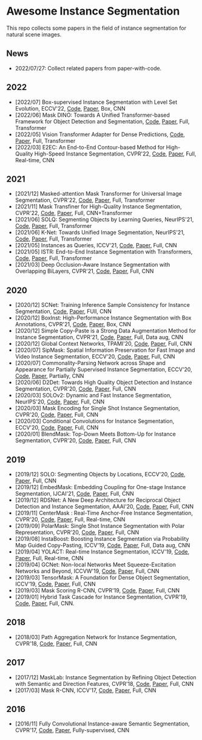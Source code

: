 # Awesome Instance Segmentation

This repo collects some papers in the field of instance segmentation for natural scene images.

## News
- 2022/07/27: Collect related papers from paper-with-code.

## 2022
- [2022/07] Box-supervised Instance Segmentation with Level Set Evolution, ECCV'22, [Code](https://github.com/liwentomng/boxlevelset), [Paper](https://arxiv.org/pdf/2207.09055.pdf), Box, CNN
- [2022/06] Mask DINO: Towards A Unified Transformer-based Framework for Object Detection and Segmentation, [Code](https://github.com/IDEACVR/MaskDINO), [Paper](https://arxiv.org/pdf/2206.02777.pdf), Full, Transformer
- [2022/05] Vision Transformer Adapter for Dense Predictions, [Code](https://github.com/czczup/vit-adapter), [Paper](https://arxiv.org/pdf/2205.08534.pdf), Full, Transformer
- [2022/03] E2EC: An End-to-End Contour-based Method for High-Quality High-Speed Instance Segmentation, CVPR'22, [Code](https://github.com/zhang-tao-whu/e2ec), [Paper](https://arxiv.org/pdf/2203.04074.pdf), Full, Real-time, CNN


## 2021
- [2021/12] Masked-attention Mask Transformer for Universal Image Segmentation, CVPR'22, [Code](https://github.com/facebookresearch/Mask2Former), [Paper](https://arxiv.org/pdf/2112.01527.pdf), Full, Transformer
- [2021/11] Mask Transfiner for High-Quality Instance Segmentation, CVPR'22, [Code](), [Paper](), Full, CNN+Transformer
- [2021/06] SOLQ: Segmenting Objects by Learning Queries, NeurIPS'21, [Code](https://github.com/megvii-research/SOLQ), [Paper](https://arxiv.org/pdf/2106.02351.pdf), Full, Transformer
- [2021/06] K-Net: Towards Unified Image Segmentation, NeurIPS'21, [Code](https://github.com/zwwwayne/k-net), [Paper](https://arxiv.org/pdf/2106.14855.pdf), Full, Transformer
- [2021/05] Instances as Queries, ICCV'21, [Code](https://github.com/hustvl/QueryInst), [Paper](https://arxiv.org/pdf/2105.01928.pdf), Full, CNN
- [2021/05] ISTR: End-to-End Instance Segmentation with Transformers, [Code](https://github.com/hujiecpp/ISTR), [Paper](https://arxiv.org/pdf/2105.00637v2.pdf), Full, Transformer
- [2021/03] Deep Occlusion-Aware Instance Segmentation with Overlapping BiLayers, CVPR'21, [Code](https://github.com/lkeab/BCNet), [Paper](https://arxiv.org/pdf/2103.12340.pdf), Full, CNN

## 2020
- [2020/12] SCNet: Training Inference Sample Consistency for Instance Segmentation, [Code](https://github.com/thangvubk/SCNet), [Paper](https://arxiv.org/pdf/2012.10150.pdf), FUll, CNN
- [2020/12] BoxInst: High-Performance Instance Segmentation with Box Annotations, CVPR'21, [Code](https://github.com/aim-uofa/AdelaiDet), [Paper](https://arxiv.org/abs/2012.02310), Box, CNN
- [2020/12] Simple Copy-Paste is a Strong Data Augmentation Method for Instance Segmentation, CVPR'21, [Code](https://github.com/tensorflow/tpu/tree/master/models/official/detection/projects/copy_paste), [Paper](https://arxiv.org/pdf/2012.07177.pdf), Full, Data aug, CNN
- [2020/12] Global Context Networks, TPAMI'20, [Code](https://github.com/xvjiarui/GCNet), [Paper](https://arxiv.org/pdf/2012.13375.pdf), Full, CNN
- [2020/07] SipMask: Spatial Information Preservation for Fast Image and Video Instance Segmentation, ECCV'20, [Code](https://github.com/JialeCao001/SipMask), [Paper](https://arxiv.org/pdf/2007.14772.pdf), Full, CNN
- [2020/07] Commonality-Parsing Network across Shape and Appearance for Partially Supervised Instance Segmentation, ECCV'20, [Code](https://github.com/fanq15/FewX), [Paper](https://arxiv.org/pdf/2007.12387.pdf), Partially, CNN
- [2020/06] D2Det: Towards High Quality Object Detection and Instance Segmentation, CVPR'20, [Code](https://github.com/JialeCao001/D2Det), [Paper](http://openaccess.thecvf.com/content_CVPR_2020/papers/Cao_D2Det_Towards_High_Quality_Object_Detection_and_Instance_Segmentation_CVPR_2020_paper.pdf), Full, CNN
- [2020/03] SOLOv2: Dynamic and Fast Instance Segmentation, NeurIPS'20, [Code](https://github.com/WXinlong/SOLO), [Paper](https://arxiv.org/pdf/2003.10152.pdf), Full, CNN
- [2020/03] Mask Encoding for Single Shot Instance Segmentation, CVPR'20, [Code](https://github.com/aim-uofa/AdelaiDet), [Paper](https://arxiv.org/abs/2003.11712), Full, CNN
- [2020/03] Conditional Convolutions for Instance Segmentation, ECCV'20, [Code](https://github.com/aim-uofa/AdelaiDet), [Paper](https://arxiv.org/abs/2003.05664), Full, CNN
- [2020/01] BlendMask: Top-Down Meets Bottom-Up for Instance Segmentation, CVPR'20, [Code](https://github.com/aim-uofa/AdelaiDet), [Paper](https://arxiv.org/pdf/2001.00309.pdf), Full, CNN

## 2019
- [2019/12] SOLO: Segmenting Objects by Locations, ECCV'20, [Code](https://github.com/WXinlong/SOLO), [Paper](https://arxiv.org/pdf/1912.04488v3.pdf), Full, CNN
- [2019/12] EmbedMask: Embedding Coupling for One-stage Instance Segmentation, IJCAI'21, [Code](https://github.com/yinghdb/EmbedMask), [Paper](https://arxiv.org/pdf/1912.01954.pdf), Full, CNN
- [2019/12] RDSNet: A New Deep Architecture for Reciprocal Object Detection and Instance Segmentation, AAAI'20, [Code](https://github.com/wangsr126/RDSNet), [Paper](https://arxiv.org/pdf/1912.05070.pdf), Full, CNN
- [2019/11] CenterMask : Real-Time Anchor-Free Instance Segmentation, CVPR'20, [Code](https://github.com/youngwanLEE/CenterMask), [Paper](https://arxiv.org/pdf/1911.06667.pdf), Full, Real-time, CNN
- [2019/09] PolarMask: Single Shot Instance Segmentation with Polar Representation, CVPR'20, [Code](https://github.com/xieenze/PolarMask), [Paper](https://arxiv.org/pdf/1909.13226.pdf), Full, CNN 
- [2019/08] InstaBoost: Boosting Instance Segmentation via Probability Map Guided Copy-Pasting, ICCV'19, [Code](https://github.com/GothicAi/InstaBoost), [Paper](https://arxiv.org/pdf/1908.07801v1.pdf), Full, Data aug, CNN
- [2019/04] YOLACT: Real-time Instance Segmentation, ICCV'19, [Code](https://github.com/dbolya/yolact), [Paper](https://arxiv.org/pdf/1904.02689.pdf), Full, Real-time, CNN
- [2019/04] GCNet: Non-local Networks Meet Squeeze-Excitation Networks and Beyond, ICCVW'19, [Code](https://github.com/xvjiarui/GCNet), [Paper](https://arxiv.org/pdf/1904.11492.pdf), Full, CNN
- [2019/03] TensorMask: A Foundation for Dense Object Segmentation, ICCV'19, [Code](https://github.com/facebookresearch/detectron2/tree/master/projects/TensorMask), [Paper](https://arxiv.org/pdf/1903.12174.pdf), Full, CNN
- [2019/03] Mask Scoring R-CNN, CVPR'19, [Code](https://github.com/zjhuang22/maskscoring_rcnn), [Paper](https://arxiv.org/pdf/1903.00241v1.pdf), Full, CNN
- [2019/01] Hybrid Task Cascade for Instance Segmentation, CVPR'19, [Code](https://github.com/open-mmlab/mmdetection), [Paper](https://arxiv.org/pdf/1901.07518.pdf), Full, CNN.

## 2018
- [2018/03] Path Aggregation Network for Instance Segmentation, CVPR'18, [Code](https://github.com/ShuLiu1993/PANet), [Paper](https://arxiv.org/pdf/1803.01534.pdf), Full, CNN


## 2017
- [2017/12] MaskLab: Instance Segmentation by Refining Object Detection with Semantic and Direction Features, CVPR'18, [Code](), [Paper](https://arxiv.org/pdf/1712.04837v1.pdf), Full, CNN
- [2017/03] Mask R-CNN, ICCV'17, [Code](https://github.com/facebookresearch/Detectron), [Paper](https://arxiv.org/abs/1703.06870), Full, CNN

## 2016
- [2016/11] Fully Convolutional Instance-aware Semantic Segmentation, CVPR'17, [Code](https://github.com/msracver/FCIS), [Paper](https://arxiv.org/abs/1611.07709), Fully-supervised, CNN
